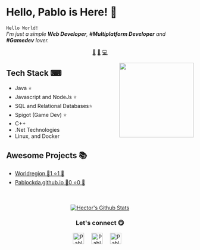 # Hello, Pablo is Here! 👋


`Hello World!`<br><em> I'm just a simple **Web Developer**, **#Multiplatform Developer** and **#Gamedev** lover.</em>


<p align="center">
<a href="https://github.com/PablockDA/PablockDA/blob/master/web.md">🤖</a>
<a href="https://github.com/PablockDA/PablockDA/blob/master/spigot.md">🚰</a>
<a href="https://github.com/PablockDA/PablockDA/blob/master/mapp.md">💻</a>
</p>


<a href="https://twitter.com/PablockDA">
<img align="right" height="auto" width="200" src="https://github.com/PablockDA/PablockDA/raw/master/img/me.png"/>
</a>


## Tech Stack ⌨
- Java ⭐
- Javascript and NodeJs ⭐
- SQL and Relational Databases⭐
- Spigot (Game Dev) ⭐
- C++
- .Net Technologies
- Linux, and Docker


## Awesome Projects 📚
- [Worldregion 🌿1 ⭐1 🚰](https://github.com/PablockDA/WorldRegion) 
- [Pablockda.github.io 🌿0 ⭐0 🤖](https://github.com/PablockDA/pablockda.github.io) 



<br>

<p align="center">
<a href="#user-30538313-pinned-items-reorder-form">
<img align="center" src="https://github-readme-stats.vercel.app/api?username=PablockDA&bg_color=30,e96443,904e95&title_color=fff&text_color=fff" alt="Hector's Github Stats"/>
</a>
</p>

<div align="center">
<h3 align="center">Let's connect 😋</h3>
</div>
<p align="center">
<a href="https://www.linkedin.com/in/meerkatdev/" target="blank">
<img align="center" width="30px" alt="Pablo's LinkedIn" src="https://www.vectorlogo.zone/logos/linkedin/linkedin-icon.svg"/></a> &nbsp; &nbsp;
<a href="https://www.spigotmc.org/resources/authors/pablockda.106309/" target="blank">
<img align="center" width="30px" alt="Pablo´s Portfolio" src="https://github.com/PablockDA/PablockDA/raw/master/img/faucet.svg"/></a> &nbsp; &nbsp;
<a href="https://www.spigotmc.org/resources/authors/pablockda.106309/" target="blank">
<img align="center" width="30px" alt="Pablo´s Spigot" src="https://www.vectorlogo.zone/logos/youtube/youtube-icon.svg"/></a> &nbsp; &nbsp;

</p>


